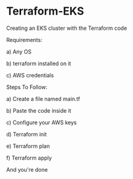 # Terraform-EKS

Creating an EKS cluster with the Terraform code

Requirements: 

a) Any OS

b) terraform installed on it

c) AWS credentials

Steps To Follow:

a) Create a file named main.tf

b) Paste the code inside it

c) Configure your AWS keys

d) Terraform init

e) Terraform plan

f) Terraform apply

And you're done
